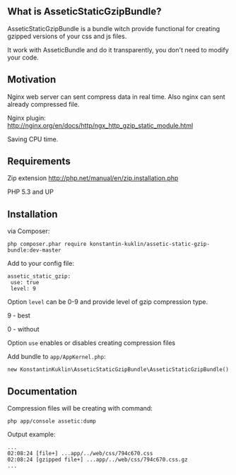 
What is AsseticStaticGzipBundle?
-----------------

AsseticStaticGzipBundle is a bundle witch provide functional for creating gzipped versions of your css and js files.

It work with AsseticBundle and do it transparently, you don't need to modify your code.

Motivation
-----------------
Nginx web server can sent compress data in real time. Also nginx can sent already compressed file.

Nginx plugin: http://nginx.org/en/docs/http/ngx_http_gzip_static_module.html

Saving CPU time.

Requirements
------------
Zip extension http://php.net/manual/en/zip.installation.php

PHP 5.3 and UP

Installation
------------

via Composer:
   ```
php composer.phar require konstantin-kuklin/assetic-static-gzip-bundle:dev-master  
   ```
Add to your config file:

   ```
assetic_static_gzip:
    use: true
    level: 9
   ```
   
Option `level` can be 0-9 and provide level of gzip compression type. 

 9 - best
 
 0 - without
    
Option `use` enables or disables creating compression files

Add bundle to `app/AppKernel.php`:
   ```
new KonstantinKuklin\AsseticStaticGzipBundle\AsseticStaticGzipBundle()
   ```

Documentation
------------

Compression files will be creating with command:
   ```
php app/console assetic:dump
   ```
   
Output example:

   ```
...
02:08:24 [file+] ...app/../web/css/794c670.css
02:08:24 [gzipped file+] ...app/../web/css/794c670.css.gz
...
   ```
